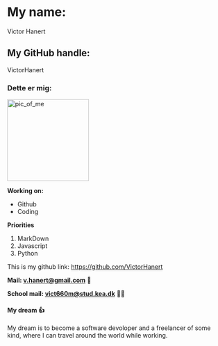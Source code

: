# My name: 
Victor Hanert
## My GitHub handle: 
VictorHanert
### Dette er mig:
<img width="188" alt="pic_of_me" src="https://user-images.githubusercontent.com/113124594/215453656-cc007756-f24a-454f-be89-864f03cffcfb.png">

**Working on:**
* Github
* Coding

**Priorities**
1. MarkDown
2. Javascript
3. Python

This is my github link: https://github.com/VictorHanert

**Mail: v.hanert@gmail.com** :email:

**School mail: vict660m@stud.kea.dk** :student:

#### My dream :+1:

My dream is to become a software devoloper and a freelancer of some kind, where I can travel around the world while working.
